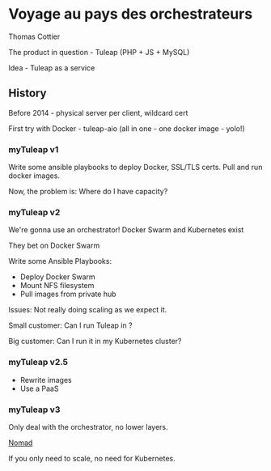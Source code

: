 # Voyage au pays des orchestrateurs
Thomas Cottier

The product in question - Tuleap (PHP + JS + MySQL)

Idea - Tuleap as a service

## History
Before 2014 - physical server per client, wildcard cert

First try with Docker - tuleap-aio (all in one - one docker image - yolo!)

### myTuleap v1

Write some ansible playbooks to deploy Docker, SSL/TLS certs. Pull and run docker images.

Now, the problem is: Where do I have capacity?

### myTuleap v2

We're gonna use an orchestrator! Docker Swarm and Kubernetes exist

They bet on Docker Swarm

Write some Ansible Playbooks:

- Deploy Docker Swarm
- Mount NFS filesystem
- Pull images from private hub

Issues: Not really doing scaling as we expect it.

Small customer: Can I run Tuleap in <Country> ?

Big customer: Can I run it in my Kubernetes cluster?

### myTuleap v2.5
- Rewrite images
- Use a PaaS


### myTuleap v3
Only deal with the orchestrator, no lower layers.

[Nomad](https://nomadproject.io)

If you only need to scale, no need for Kubernetes.

